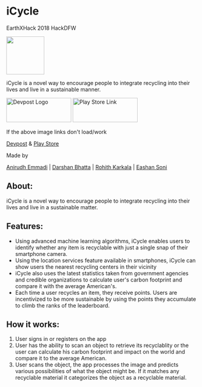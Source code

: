 # iCycle
<p>EarthXHack 2018 HackDFW</p>
<img src="https://user-images.githubusercontent.com/33047045/39097178-907f1e06-461e-11e8-8414-68902e8ec67c.png" width="100" height="100"><br>
<p>iCycle is a novel way to encourage people to integrate recycling into their lives and live in a sustainable manner.</p>

<a href="https://devpost.com/software/icycle"><img src="http://entrepreneurship.columbia.edu/wp-content/uploads/2014/03/Devpost.jpg" height="64" width="171" alt="Devpost Logo"></a>
<a href="https://play.google.com/store/apps/details?id=com.coppellcoders.icycle"><img src="https://play.google.com/intl/en_us/badges/images/generic/en_badge_web_generic.png" height="64" width="171" alt="Play Store Link"></a>

<p>If the above image links don't load/work</p>
<p><a href="https://devpost.com/software/icycle">Devpost</a> &
<a href="https://play.google.com/store/apps/details?id=com.coppellcoders.icycle">Play Store</a>

Made by 

[Anirudh Emmadi](https://anirudhemmadi.com) | [Darshan Bhatta](https://darshanbhatta.com) | [Rohith Karkala](https://github.com/RKarkala) |
[Eashan Soni](https://github.com/parrot15)

<h2>About:</h2>
<p>iCycle is a novel way to encourage people to integrate recycling into their lives and live in a sustainable matter.</p>

<h2>Features:</h2>
<ul>
  <li>Using advanced machine learning algorithms, iCycle enables users to identify whether any item is recyclable with just a single snap of their smartphone camera.</li>
  <li>Using the location services feature available in smartphones, iCycle can show users the nearest recycling centers in their vicinity</li>
  <li>iCycle also uses the latest statistics taken from government agencies and credible organizations to calculate user's carbon footprint and compare it with the average American's.</li>
  <li>Each time a user recycles an item, they receive points. Users are incentivized to be more sustainable by using the points they accumulate to climb the ranks of the leaderboard.</li>
</ul>

<h2>How it works:</h2>
<ol>
  <li>User signs in or registers on the app</li>
  <li>User has the ability to scan an object to retrieve its recyclablity or the user can calculate his carbon footprint and impact on the world and compare it to the average American.</li>
    <li>User scans the object, the app processes the image and predicts various possibilities of what the object might be. If it matches any recyclable material it categorizes the object as a recyclable material.</li>
    </ol>
